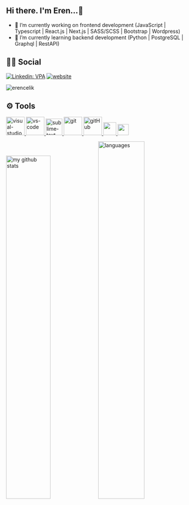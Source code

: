 ## Hi there. I'm Eren...👋


- 🔭 I’m currently working on frontend development (JavaScript | Typescript | React.js | Next.js | SASS/SCSS | Bootstrap | Wordpress)
- 🌱 I’m currently learning backend development (Python | PostgreSQL | Graphql | RestAPI)

## 👨👩 Social

[![Linkedin: VPA](https://img.shields.io/badge/linkedin-%230077B5.svg?&style=for-the-badge&logo=linkedin&logoColor=white)](https://www.linkedin.com/in/erencelik96/)
[![website](https://img.shields.io/badge/gmail-f1f2f6.svg?&style=for-the-badge&logo=gmail&logoColor=red)](mailto:celik.erenn96@gmail.com)

<p align="left"> <img src="https://komarev.com/ghpvc/?username=ErenCelik96" alt="erencelik" /> </p>

## ⚙ Tools

<a href="#" target="_blank"> <img src="https://img.icons8.com/color/452/visual-studio-2019.png" alt="visual-studio" height="50"/> </a> 
<a href="#" target="_blank"> <img src="https://www.pngitem.com/pimgs/m/80-800968_vscode-visual-studio-logo-png-transparent-png.png" alt="vs-code" height="50"/> </a> 
<a href="#" target="_blank"> <img src="https://cdn.icon-icons.com/icons2/1381/PNG/512/sublimetext_94866.png" alt="sublime-text" height="45"/> </a> 
<a href="#" target="_blank"> <img src="https://www.vectorlogo.zone/logos/git-scm/git-scm-icon.svg" alt="git" height="50"/> </a> 
<a href="#" target="_blank"> <img src="https://www.flaticon.com/svg/static/icons/svg/919/919847.svg" alt="gitHub" height="50"/> </a> 
<a href="#" target="_blank"> <img src="https://img.shields.io/badge/jira-1e90ff.svg?&style=for-the-badge&logo=jira&logoColor=white" height="35"/> </a> 
<a href="#" target="_blank"> <img src="https://upload.wikimedia.org/wikipedia/commons/thumb/b/b9/Slack_Technologies_Logo.svg/1280px-Slack_Technologies_Logo.svg.png" height="30"/> </a> 

</p>
<p align="left">
<img src="https://github-readme-stats.vercel.app/api?username=ErenCelik96&theme=chartreuse-dark" alt="my github stats" width="49%"/> <img src="https://github-readme-stats.vercel.app/api/top-langs/?username=ErenCelik96&theme=chartreuse-dark&layout=compact" alt="languages" width="50%" >


